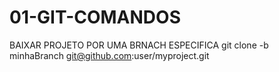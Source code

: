 # 01-GIT-COMANDOS

BAIXAR PROJETO POR UMA BRNACH ESPECIFICA
git clone -b minhaBranch git@github.com:user/myproject.git

